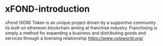 # xFOND-introduction
xFond (XON) Token is an unique project  driven by a supportive  community . its built on ethereum blockchain aiming at franchise industry.  Franchising is simply a method for expanding a business and distributing goods and services through a licensing relationship https://www.yoloworld.org/
